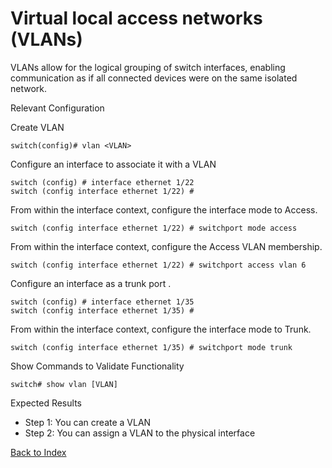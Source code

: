 # Virtual local access networks (VLANs) 

VLANs allow for the logical grouping of switch interfaces, enabling communication as if all connected devices were on the same isolated network. 

Relevant Configuration 

Create VLAN 

```
switch(config)# vlan <VLAN> 
```

Configure an interface to associate it with a VLAN 

```
switch (config) # interface ethernet 1/22
switch (config interface ethernet 1/22) #
```

From within the interface context, configure the interface mode to Access.

```
switch (config interface ethernet 1/22) # switchport mode access
```

From within the interface context, configure the Access VLAN membership.

```
switch (config interface ethernet 1/22) # switchport access vlan 6
```

Configure an interface as a trunk port .

```
switch (config) # interface ethernet 1/35
switch (config interface ethernet 1/35) #
```

From within the interface context, configure the interface mode to Trunk.

```
switch (config interface ethernet 1/35) # switchport mode trunk
```

Show Commands to Validate Functionality 

```
switch# show vlan [VLAN]
```

Expected Results 

* Step 1: You can create a VLAN
* Step 2: You can assign a VLAN to the physical interface 

[Back to Index](#index)
